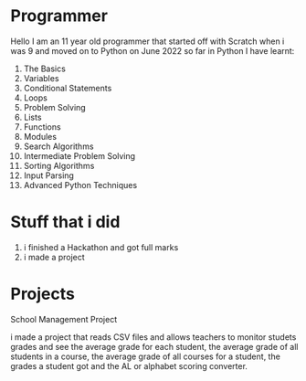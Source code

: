 # Programmer
Hello I am an 11 year old programmer that started off with Scratch when i was 9 and moved on to Python on June 2022 so far in Python I have learnt:
1. The Basics
2. Variables
3. Conditional Statements
4. Loops
5. Problem Solving
6. Lists
7. Functions
8. Modules
9. Search Algorithms
10. Intermediate Problem Solving
11. Sorting Algorithms
12. Input Parsing
14. Advanced Python Techniques
# Stuff that i did
1. i finished a Hackathon and got full marks
2. i made a project
# Projects
School Management Project

i made a project that reads CSV files and allows teachers to monitor studets grades and see the average grade for each student, the average grade of all students in a course, the average grade of all courses for a student, the grades a student got and the AL or alphabet scoring converter.
